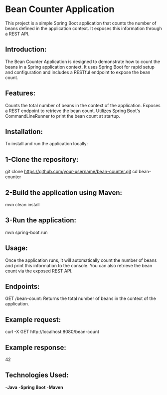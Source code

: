 # Bean Counter Application
This project is a simple Spring Boot application that counts the number of beans defined in the application context. It exposes this information through a REST API.

## **Introduction:**
The Bean Counter Application is designed to demonstrate how to count the beans in a Spring application context. It uses Spring Boot for rapid setup and configuration and includes a RESTful endpoint to expose the bean count.

## **Features:**
Counts the total number of beans in the context of the application.
Exposes a REST endpoint to retrieve the bean count.
Utilizes Spring Boot's CommandLineRunner to print the bean count at startup.
## **Installation:**
To install and run the application locally:
## 1-Clone the repository:
git clone https://github.com/your-username/bean-counter.git
cd bean-counter
## 2-Build the application using Maven:
mvn clean install
## 3-Run the application:
mvn spring-boot:run

## **Usage:**
Once the application runs, it will automatically count the number of beans and print this information to the console. You can also retrieve the bean count via the exposed REST API.

## **Endpoints:**
GET /bean-count: Returns the total number of beans in the context of the application.
## Example request:
curl -X GET http://localhost:8080/bean-count
## Example response:
42

## **Technologies Used:**
-**Java**
-**Spring Boot**
-**Maven**

